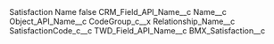 <?xml version="1.0" encoding="UTF-8"?>
<CustomMetadata xmlns="http://soap.sforce.com/2006/04/metadata" xmlns:xsi="http://www.w3.org/2001/XMLSchema-instance" xmlns:xsd="http://www.w3.org/2001/XMLSchema">
    <label>Satisfaction Name</label>
    <protected>false</protected>
    <values>
        <field>CRM_Field_API_Name__c</field>
        <value xsi:type="xsd:string">Name__c</value>
    </values>
    <values>
        <field>Object_API_Name__c</field>
        <value xsi:type="xsd:string">CodeGroup_c__x</value>
    </values>
    <values>
        <field>Relationship_Name__c</field>
        <value xsi:type="xsd:string">SatisfactionCode_c__c</value>
    </values>
    <values>
        <field>TWD_Field_API_Name__c</field>
        <value xsi:type="xsd:string">BMX_Satisfaction__c</value>
    </values>
</CustomMetadata>
